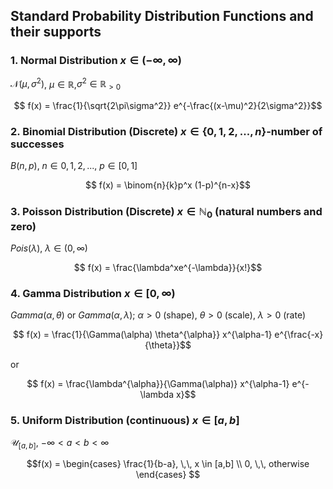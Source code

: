 ## Standard Probability Distribution Functions and their supports

### 1. Normal Distribution $x \in (-\infty,\infty)$
$\mathcal{N}(\mu,\sigma^2)$, $\mu \in \mathbb{R}$,$\sigma^2 \in \mathbb{R}_{>0}$

$$ f(x) = \frac{1}{\sqrt{2\pi\sigma^2}} e^{-\frac{(x-\mu)^2}{2\sigma^2}}$$

### 2. Binomial Distribution (Discrete) $x \in \{0,1,2,...,n\}$-number of successes 
$B(n,p)$, $n \in {0,1,2,...}$,  $p \in [0,1]$ 

$$ f(x) = \binom{n}{k}p^x (1-p)^{n-x}$$

### 3. Poisson Distribution (Discrete) $x \in \mathbb{N}_0$ (natural numbers and zero)
$Pois(\lambda)$, $\lambda \in (0,\infty)$

$$ f(x) = \frac{\lambda^xe^{-\lambda}}{x!}$$

### 4. Gamma Distribution $x \in [0, \infty)$ 
$Gamma(\alpha,\theta)$ or $Gamma(\alpha,\lambda)$; $\alpha>0$ (shape), $\theta>0$ (scale), $\lambda>0$ (rate)

$$ f(x) = \frac{1}{\Gamma(\alpha) \theta^{\alpha}} x^{\alpha-1} e^{\frac{-x}{\theta}}$$

or

$$ f(x) = \frac{\lambda^{\alpha}}{\Gamma(\alpha)} x^{\alpha-1} e^{-\lambda x}$$

### 5. Uniform Distribution (continuous) $x \in [a,b]$
$\mathcal{U}_{[a,b]}$, $-\infty<a<b<\infty$

$$f(x) = \begin{cases}  \frac{1}{b-a}, \,\, x \in [a,b] \\ 0, \,\, otherwise \end{cases} $$


